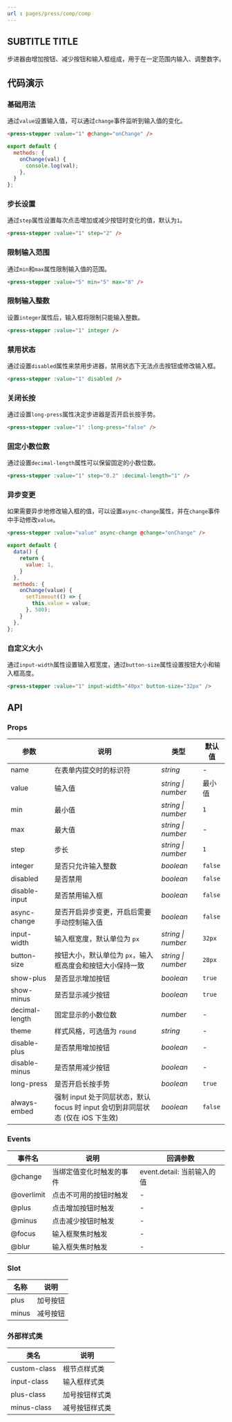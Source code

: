 ```yaml
---
url : pages/press/comp/comp
---
```


## SUBTITLE TITLE

步进器由增加按钮、减少按钮和输入框组成，用于在一定范围内输入、调整数字。

## 代码演示

### 基础用法

通过`value`设置输入值，可以通过`change`事件监听到输入值的变化。

```html
<press-stepper :value="1" @change="onChange" />
```

```js
export default {
  methods: {
    onChange(val) {
      console.log(val);
    },
  }
};
```

### 步长设置

通过`step`属性设置每次点击增加或减少按钮时变化的值，默认为`1`。

```html
<press-stepper :value="1" step="2" />
```

### 限制输入范围

通过`min`和`max`属性限制输入值的范围。

```html
<press-stepper :value="5" min="5" max="8" />
```

### 限制输入整数

设置`integer`属性后，输入框将限制只能输入整数。

```html
<press-stepper :value="1" integer />
```

### 禁用状态

通过设置`disabled`属性来禁用步进器，禁用状态下无法点击按钮或修改输入框。

```html
<press-stepper :value="1" disabled />
```

### 关闭长按

通过设置`long-press`属性决定步进器是否开启长按手势。

```html
<press-stepper :value="1" :long-press="false" />
```

### 固定小数位数

通过设置`decimal-length`属性可以保留固定的小数位数。

```html
<press-stepper :value="1" step="0.2" :decimal-length="1" />
```

### 异步变更

如果需要异步地修改输入框的值，可以设置`async-change`属性，并在`change`事件中手动修改`value`。

```html
<press-stepper :value="value" async-change @change="onChange" />
```

```js
export default {
  data() {
    return {
      value: 1,
    }
  },
  methods: {
    onChange(value) {
      setTimeout(() => {
        this.value = value;
      }, 500);
    }
  },
};
```

### 自定义大小

通过`input-width`属性设置输入框宽度，通过`button-size`属性设置按钮大小和输入框高度。

```html
<press-stepper :value="1" input-width="40px" button-size="32px" />
```

## API

### Props

| 参数           | 说明                                                                            | 类型               | 默认值  |
| -------------- | ------------------------------------------------------------------------------- | ------------------ | ------- |
| name           | 在表单内提交时的标识符                                                          | _string_           | -       |
| value          | 输入值                                                                          | _string \| number_ | 最小值  |
| min            | 最小值                                                                          | _string \| number_ | `1`     |
| max            | 最大值                                                                          | _string \| number_ | -       |
| step           | 步长                                                                            | _string \| number_ | `1`     |
| integer        | 是否只允许输入整数                                                              | _boolean_          | `false` |
| disabled       | 是否禁用                                                                        | _boolean_          | `false` |
| disable-input  | 是否禁用输入框                                                                  | _boolean_          | `false` |
| async-change   | 是否开启异步变更，开启后需要手动控制输入值                                      | _boolean_          | `false` |
| input-width    | 输入框宽度，默认单位为 `px`                                                     | _string \| number_ | `32px`  |
| button-size    | 按钮大小，默认单位为 `px`，输入框高度会和按钮大小保持一致                       | _string \| number_ | `28px`  |
| show-plus      | 是否显示增加按钮                                                                | _boolean_          | `true`  |
| show-minus     | 是否显示减少按钮                                                                | _boolean_          | `true`  |
| decimal-length | 固定显示的小数位数                                                              | _number_           | -       |
| theme          | 样式风格，可选值为 `round`                                                      | _string_           | -       |
| disable-plus   | 是否禁用增加按钮                                                                | _boolean_          | -       |
| disable-minus  | 是否禁用减少按钮                                                                | _boolean_          | -       |
| long-press     | 是否开启长按手势                                                                | _boolean_          | `true`  |
| always-embed   | 强制 input 处于同层状态，默认 focus 时 input 会切到非同层状态 (仅在 iOS 下生效) | _boolean_          | `false` |

### Events

| 事件名     | 说明                     | 回调参数                   |
| ---------- | ------------------------ | -------------------------- |
| @change    | 当绑定值变化时触发的事件 | event.detail: 当前输入的值 |
| @overlimit | 点击不可用的按钮时触发   | -                          |
| @plus      | 点击增加按钮时触发       | -                          |
| @minus     | 点击减少按钮时触发       | -                          |
| @focus     | 输入框聚焦时触发         | -                          |
| @blur      | 输入框失焦时触发         | -                          |

### Slot

| 名称  | 说明     |
| ----- | -------- |
| plus  | 加号按钮 |
| minus | 减号按钮 |

### 外部样式类

| 类名         | 说明           |
| ------------ | -------------- |
| custom-class | 根节点样式类   |
| input-class  | 输入框样式类   |
| plus-class   | 加号按钮样式类 |
| minus-class  | 减号按钮样式类 |
